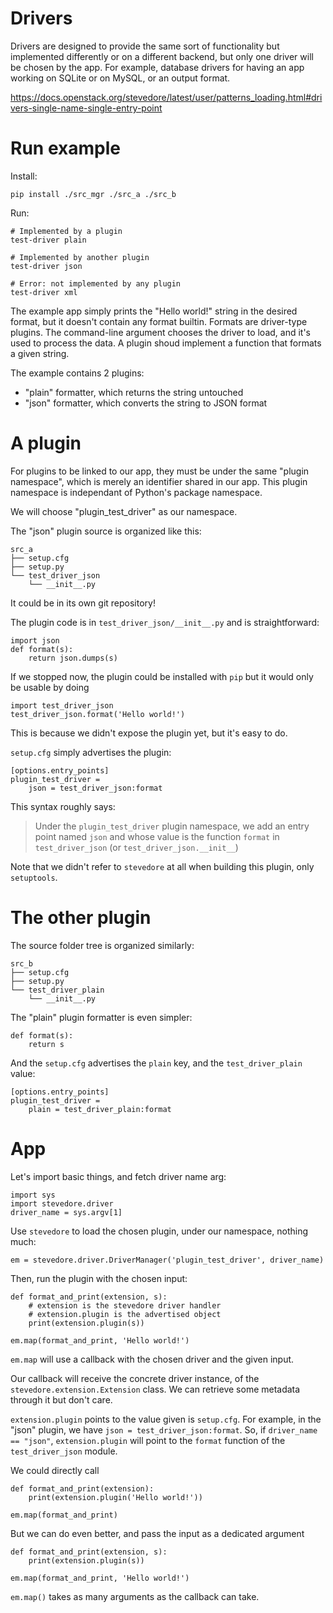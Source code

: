 # Drivers

Drivers are designed to provide the same sort of functionality but implemented differently or on a different backend, but only one driver will be chosen by the app.
For example, database drivers for having an app working on SQLite or on MySQL, or an output format.

https://docs.openstack.org/stevedore/latest/user/patterns_loading.html#drivers-single-name-single-entry-point

# Run example

Install:

    pip install ./src_mgr ./src_a ./src_b

Run:

    # Implemented by a plugin
    test-driver plain

    # Implemented by another plugin
    test-driver json

    # Error: not implemented by any plugin
    test-driver xml

The example app simply prints the "Hello world!" string in the desired format, but it doesn't contain any format builtin.
Formats are driver-type plugins. The command-line argument chooses the driver to load, and it's used to process the data.
A plugin shoud implement a function that formats a given string.

The example contains 2 plugins:

* "plain" formatter, which returns the string untouched
* "json" formatter, which converts the string to JSON format

# A plugin

For plugins to be linked to our app, they must be under the same "plugin namespace", which is merely an identifier shared in our app.
This plugin namespace is independant of Python's package namespace.

We will choose "plugin_test_driver" as our namespace.

The "json" plugin source is organized like this:

    src_a
    ├── setup.cfg
    ├── setup.py
    └── test_driver_json
        └── __init__.py

It could be in its own git repository!

The plugin code is in `test_driver_json/__init__.py` and is straightforward:

    import json
    def format(s):
        return json.dumps(s)

If we stopped now, the plugin could be installed with `pip` but it would only be usable by doing

    import test_driver_json
    test_driver_json.format('Hello world!')

This is because we didn't expose the plugin yet, but it's easy to do.

`setup.cfg` simply advertises the plugin:

    [options.entry_points]
    plugin_test_driver =
        json = test_driver_json:format

This syntax roughly says:

> Under the `plugin_test_driver` plugin namespace, we add an entry point named `json`
> and whose value is the function `format` in `test_driver_json` (or `test_driver_json.__init__`)

Note that we didn't refer to `stevedore` at all when building this plugin, only `setuptools`.

# The other plugin

The source folder tree is organized similarly:

    src_b
    ├── setup.cfg
    ├── setup.py
    └── test_driver_plain
        └── __init__.py

The "plain" plugin formatter is even simpler:

    def format(s):
        return s

And the `setup.cfg` advertises the `plain` key, and the `test_driver_plain` value:

    [options.entry_points]
    plugin_test_driver =
        plain = test_driver_plain:format

# App

Let's import basic things, and fetch driver name arg:

    import sys
    import stevedore.driver
    driver_name = sys.argv[1]

Use `stevedore` to load the chosen plugin, under our namespace, nothing much:

    em = stevedore.driver.DriverManager('plugin_test_driver', driver_name)

Then, run the plugin with the chosen input:

    def format_and_print(extension, s):
        # extension is the stevedore driver handler
        # extension.plugin is the advertised object
        print(extension.plugin(s))

    em.map(format_and_print, 'Hello world!')

`em.map` will use a callback with the chosen driver and the given input.

Our callback will receive the concrete driver instance, of the `stevedore.extension.Extension` class.
We can retrieve some metadata through it but don't care.

`extension.plugin` points to the value given is `setup.cfg`.
For example, in the "json" plugin, we have `json = test_driver_json:format`.
So, if `driver_name == "json"`, `extension.plugin` will point to the `format` function of the `test_driver_json` module.

We could directly call

    def format_and_print(extension):
        print(extension.plugin('Hello world!'))

    em.map(format_and_print)

But we can do even better, and pass the input as a dedicated argument

    def format_and_print(extension, s):
        print(extension.plugin(s))
        
    em.map(format_and_print, 'Hello world!')

`em.map()` takes as many arguments as the callback can take.
